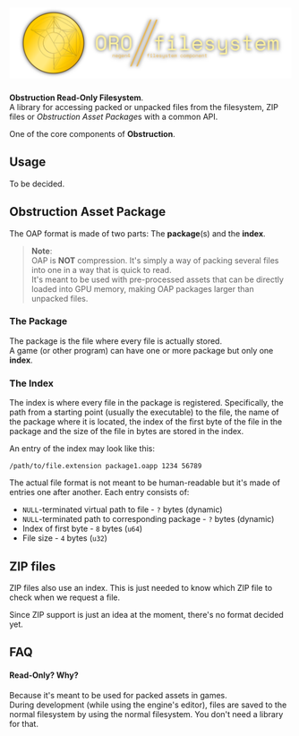# <img src="assets/orofilesystem.svg" alt="ORO Filesystem" />

**Obstruction Read-Only Filesystem**.   
A library for accessing packed or unpacked files from the filesystem, ZIP files or *Obstruction Asset Package*s with a common API.

One of the core components of **Obstruction**.

## Usage

To be decided.

## Obstruction Asset Package

The OAP format is made of two parts: The **package**(s) and the **index**.

> **Note**:  
> OAP is **NOT** compression. It's simply a way of packing several files into one in a way that is quick to read.  
> It's meant to be used with pre-processed assets that can be directly loaded into GPU memory, making OAP packages larger than unpacked files.

### The Package

The package is the file where every file is actually stored.  
A game (or other program) can have one or more package but only one **index**.

### The Index

The index is where every file in the package is registered. Specifically, the path from a starting point (usually the executable) to the file, the name of the package where it is located, the index of the first byte of the file in the package and the size of the file in bytes are stored in the index.

An entry of the index may look like this:

```
/path/to/file.extension package1.oapp 1234 56789
```

The actual file format is not meant to be human-readable but it's made of entries one after another. Each entry consists of:

- `NULL`-terminated virtual path to file - `?` bytes (dynamic)
- `NULL`-terminated path to corresponding package - `?` bytes (dynamic)
- Index of first byte - `8` bytes (`u64`)
- File size - `4` bytes (`u32`)

## ZIP files

ZIP files also use an index. This is just needed to know which ZIP file to check when we request a file.

Since ZIP support is just an idea at the moment, there's no format decided yet.

## FAQ

#### Read-Only? Why?

Because it's meant to be used for packed assets in games.  
During development (while using the engine's editor), files are saved to the normal
filesystem by using the normal filesystem. You don't need a library for that.